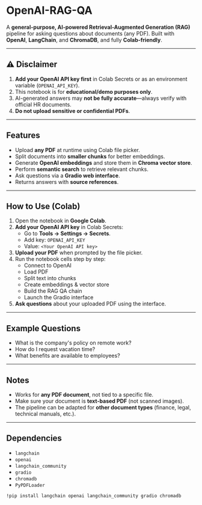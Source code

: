 # OpenAI-RAG-QA

A **general-purpose, AI-powered Retrieval-Augmented Generation (RAG)** pipeline for asking questions about documents (any PDF). Built with **OpenAI**, **LangChain**, and **ChromaDB**, and fully **Colab-friendly**.

---

## ⚠️ Disclaimer

1. **Add your OpenAI API key first** in Colab Secrets or as an environment variable (`OPENAI_API_KEY`).  
2. This notebook is for **educational/demo purposes only**.  
3. AI-generated answers may **not be fully accurate**—always verify with official HR documents.  
4. **Do not upload sensitive or confidential PDFs**.  

---

## Features

- Upload **any PDF** at runtime using Colab file picker.  
- Split documents into **smaller chunks** for better embeddings.  
- Generate **OpenAI embeddings** and store them in **Chroma vector store**.  
- Perform **semantic search** to retrieve relevant chunks.  
- Ask questions via a **Gradio web interface**.  
- Returns answers with **source references**.  

---

## How to Use (Colab)

1. Open the notebook in **Google Colab**.  
2. **Add your OpenAI API key** in Colab Secrets:  
   - Go to **Tools → Settings → Secrets**.  
   - Add key: `OPENAI_API_KEY`  
   - Value: `<Your OpenAI API key>`  
3. **Upload your PDF** when prompted by the file picker.  
4. Run the notebook cells step by step:  
   - Connect to OpenAI  
   - Load PDF  
   - Split text into chunks  
   - Create embeddings & vector store  
   - Build the RAG QA chain  
   - Launch the Gradio interface  
5. **Ask questions** about your uploaded PDF using the interface.  

---

## Example Questions

- What is the company's policy on remote work?  
- How do I request vacation time?  
- What benefits are available to employees?  

---

## Notes

- Works for **any PDF document**, not tied to a specific file.  
- Make sure your document is **text-based PDF** (not scanned images).  
- The pipeline can be adapted for **other document types** (finance, legal, technical manuals, etc.).  

---

## Dependencies

- `langchain`  
- `openai`  
- `langchain_community`  
- `gradio`  
- `chromadb`  
- `PyPDFLoader`  

```bash
!pip install langchain openai langchain_community gradio chromadb
